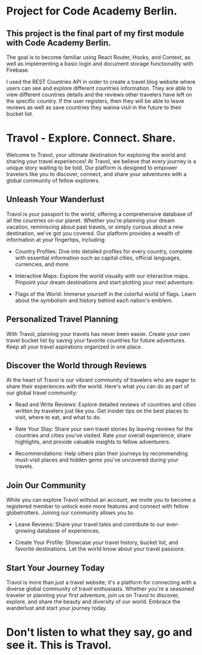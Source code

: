 # Project for Code Academy Berlin.

## This project is the final part of my first module with Code Academy Berlin.

The goal is to become familiar using React Router, Hooks, and Context, as well as implementing a basic login and document storage functionality with Firebase.

I used the REST Countries API in order to create a travel blog website where users can see and explore different countries information. They are able to view different countries details and the reviews other travelers have left on the specific country. If the user registers, then they will be able to leave reviews as well as save countries they wanna visit in the future to their bucket list.

# Travol - Explore. Connect. Share.

Welcome to Travol, your ultimate destination for exploring the world and sharing your travel experiences! At Travol, we believe that every journey is a unique story waiting to be told. Our platform is designed to empower travelers like you to discover, connect, and share your adventures with a global community of fellow explorers.

## Unleash Your Wanderlust

Travol is your passport to the world, offering a comprehensive database of all the countries on our planet. Whether you're planning your dream vacation, reminiscing about past travels, or simply curious about a new destination, we've got you covered. Our platform provides a wealth of information at your fingertips, including:

- Country Profiles: Dive into detailed profiles for every country, complete with essential information such as capital cities, official languages, currencies, and more.

- Interactive Maps: Explore the world visually with our interactive maps. Pinpoint your dream destinations and start plotting your next adventure.

- Flags of the World: Immerse yourself in the colorful world of flags. Learn about the symbolism and history behind each nation's emblem.

## Personalized Travel Planning

With Travol, planning your travels has never been easier. Create your own travel bucket list by saving your favorite countries for future adventures. Keep all your travel aspirations organized in one place.

## Discover the World through Reviews

At the heart of Travol is our vibrant community of travelers who are eager to share their experiences with the world. Here's what you can do as part of our global travel community:

- Read and Write Reviews: Explore detailed reviews of countries and cities written by travelers just like you. Get insider tips on the best places to visit, where to eat, and what to do.

- Rate Your Stay: Share your own travel stories by leaving reviews for the countries and cities you've visited. Rate your overall experience, share highlights, and provide valuable insights to fellow adventurers.

- Recommendations: Help others plan their journeys by recommending must-visit places and hidden gems you've uncovered during your travels.

## Join Our Community

While you can explore Travol without an account, we invite you to become a registered member to unlock even more features and connect with fellow globetrotters. Joining our community allows you to:

- Leave Reviews: Share your travel tales and contribute to our ever-growing database of experiences.

- Create Your Profile: Showcase your travel history, bucket list, and favorite destinations. Let the world know about your travel passions.

## Start Your Journey Today

Travol is more than just a travel website; it's a platform for connecting with a diverse global community of travel enthusiasts. Whether you're a seasoned traveler or planning your first adventure, join us on Travol to discover, explore, and share the beauty and diversity of our world. Embrace the wanderlust and start your journey today.

# Don't listen to what they say, go and see it. This is Travol.
